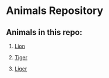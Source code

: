 # Animals Repository

## Animals in this repo:

1. [Lion](https://github.com/TheYodash/animals/blob/main/Lion.md)

1. [Tiger](https://github.com/TheYodash/animals/blob/main/Tiger.md)

1. [Liger](https://github.com/TheYodash/animals/blob/main/Liger.md)